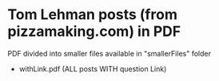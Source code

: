 # Tom Lehman posts (from pizzamaking.com) in PDF 

PDF divided into smaller files available in "smallerFiles" folder

- withLink.pdf (ALL posts WITH question Link)

